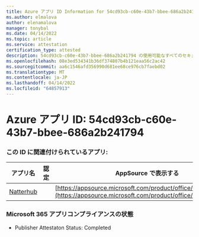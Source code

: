 ```yaml
---
title: Azure アプリ ID Information for 54cd93cb-c60e-43b7-bbee-686a2b241794
ms.author: elmalova
author: elenamalova
manager: tonybal
ms.date: 04/14/2022
ms.topic: article
ms.service: attestation
certification_type: attested
description: 54cd93cb-c60e-43b7-bbee-686a2b241794 の使用可能なすべてのセキュリティとコンプライアンス情報。
ms.openlocfilehash: 08e3ed534341b36df374807b4b121eaa56c2ac42
ms.sourcegitcommit: aa6c1546afd356990d681ee68ce976cb7faebd02
ms.translationtype: MT
ms.contentlocale: ja-JP
ms.lasthandoff: 04/14/2022
ms.locfileid: "64857913"
---
```

# <a name="azure-app-id-54cd93cb-c60e-43b7-bbee-686a2b241794"></a>Azure アプリ ID: 54cd93cb-c60e-43b7-bbee-686a2b241794


### <a name="apps-associated-with-this-id"></a>この ID に関連付けられているアプリ:
| **アプリ名** | **認定** | **AppSource で表示する** |
|--------------|---------------|-----------------------|
| [Natterhub](../forward/WA200003420.md) |  | [https://appsource.microsoft.com/product/office/WA200003420](https://appsource.microsoft.com/product/office/WA200003420) |

### <a name="microsoft-365-app-compliance-status"></a>Microsoft 365 アプリコンプライアンスの状態
- Publisher Attestaton Status: Completed

